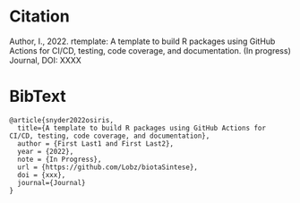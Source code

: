 
<!-------------------------->
<!-------------------------->
# Citation
<!-------------------------->
<!-------------------------->

Author, I., 2022. rtemplate: A template to build R packages using GitHub Actions for CI/CD, testing, code coverage, and documentation. (In progress) Journal, DOI: XXXX


<!-------------------------->
<!-------------------------->
# BibText
<!-------------------------->
<!-------------------------->

```
@article{snyder2022osiris,
  title={A template to build R packages using GitHub Actions for CI/CD, testing, code coverage, and documentation},
  author = {First Last1 and First Last2},
  year = {2022},
  note = {In Progress},
  url = {https://github.com/Lobz/biotaSintese},
  doi = {xxx},
  journal={Journal}
}
```